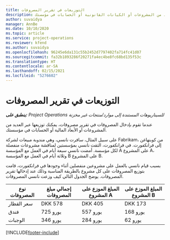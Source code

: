 ```yaml
---
title: التوزيعات في تقرير المصروفات
description: عندما تقوم بإدخال المصروفات في تقرير مصروفات، يمكنك توزيعها عبر العديد من المشروعات أو الكيانات القانونية أو الحسابات في مؤسستك.
author: suvaidya
manager: AnnBe
ms.date: 10/10/2020
ms.topic: article
ms.service: project-operations
ms.reviewer: kfend
ms.author: suvaidya
ms.openlocfilehash: 96245e6da131c55b2452d7797402fa714fc41d07
ms.sourcegitcommit: fa32b1893286f20271fa4ec4be8fc68bd135f53c
ms.translationtype: HT
ms.contentlocale: ar-SA
ms.lasthandoff: 02/15/2021
ms.locfileid: "5276602"
---
```

# <a name="distributions-on-an-expense-report"></a>التوزيعات في تقرير المصروفات

_**ينطبق على:** Project Operations للسيناريوهات المستندة إلى موارد/منتجات غير مخزنة‬_

عندما تقوم بإدخال المصروفات في تقرير مصروفات، يمكنك توزيعها عبر العديد من المشروعات أو الأبعاد المالية أو الحسابات في مؤسستك.

على سبيل المثال، سافرت نانسي، وهي مندوبة مبيعات لشركة Fabrikam، من كوبنهاغن إلى فرانكفورت. في فرانكفورت، التقت نانسي بمؤسستين لمناقشة مشروعات منفصلة لكل مؤسسة. أمضت نانسي سبعة أيام في العمل مع المؤسسة A على المشروع A، وثلاثة أيام في العمل مع المؤسسة B على المشروع B.

بسبب قيام نانسي بالعمل على مشروعين منفصلين أثناء وجودها في فرانكفورت، قامت بتوزيع المصروفات على كل مشروع بالطريقة المناسبة وذلك عند إدخالها تقرير المصروفات. يوضح الجدول التالي كيف وزعت نانسي المصروفات.

| نوع المصروفات | إجمالي مبلغ المصروفات | المبلغ الموزع على المشروع A | المبلغ الموزع على المشروع B |
|--------------|----------------------|---------------------------------|---------------------------------|
| سعر القطار   | DKK 578              | DKK 405                         | DKK 173                         |
| فندق        | 725 يورو              | 557 يورو                         | 168 يورو                         |
| الوجبات        | 346 يورو              | 284 يورو                         | 62 يورو                          |


[!INCLUDE[footer-include](../includes/footer-banner.md)]